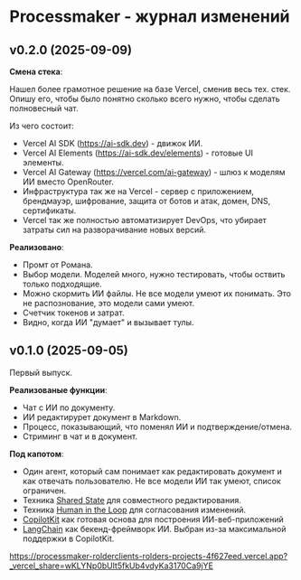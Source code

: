 # Processmaker - журнал изменений

## v0.2.0 (2025-09-09)

**Смена стека**:

Нашел более грамотное решение на базе Vercel, сменив весь тех. стек. Опишу его, чтобы было понятно сколько всего нужно, чтобы сделать полновесный чат.

Из чего состоит:

- Vercel AI SDK (https://ai-sdk.dev) - движок ИИ.
- Vercel AI Elements (https://ai-sdk.dev/elements) - готовые UI элементы.
- Vercel AI Gateway (https://vercel.com/ai-gateway) - шлюз к моделям ИИ вместо OpenRouter.
- Инфраструктура так же на Vercel - сервер с приложением, брендмауэр, шифрование, защита от ботов и атак, домен, DNS, сертификаты.
- Vercel так же полностью автоматизирует DevOps, что убирает затраты сил на разворачивание новых версий.

**Реализовано**:

- Промт от Романа.
- Выбор модели. Моделей много, нужно тестировать, чтобы оствить только подходящие.
- Можно скормить ИИ файлы. Не все модели умеют их понимать. Это не распознование, это модели сами умеют.
- Счетчик токенов и затрат.
- Видно, когда ИИ "думает" и вызывает тулы.

## v0.1.0 (2025-09-05)

Первый выпуск.

**Реализованые функции**:

- Чат с ИИ по документу.
- ИИ редактирурет документ в Markdown.
- Процесс, показывающий, что поменял ИИ и подтверждение/отмена.
- Стриминг в чат и в документ.

**Под капотом**:

- Один агент, который сам понимает как редактировать документ и как отвечать пользователю. Не все модели ИИ так умеют, список ограничен.
- Техника [Shared State](https://docs.copilotkit.ai/langgraph/shared-state) для совместного редактирования.
- Техника [Human in the Loop](https://docs.copilotkit.ai/langgraph/human-in-the-loop) для согласования изменений.
- [CopilotKit](https://www.copilotkit.ai/) как готовая основа для построения ИИ-веб-приложений
- [LangChain](https://www.langchain.com/) как бекенд-фреймворк ИИ. Выбран из-за максимальной поддержки в CopilotKit.

https://processmaker-rolderclients-rolders-projects-4f627eed.vercel.app?_vercel_share=wKLYNp0bUlt5fkUb4vdyKa3170Ca9jYE
